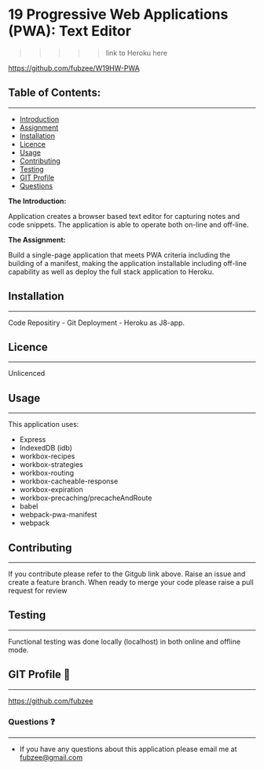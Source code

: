  # 19 Progressive Web Applications (PWA): Text Editor

>>>>> link to Heroku here 



https://github.com/fubzee/W19HW-PWA

## Table of Contents: 
---
* [Introduction](#Introduction)
* [Assignment](#Assignment)
* [Installation](#Installation)
* [Licence](#Licence)
* [Usage](#usage)
* [Contributing](#contributing)
* [Testing](#Testing)
* [GIT Profile](#gitprofile)
* [Questions](#questions)

**The Introduction:** 

Application creates a browser based text editor for capturing notes and code snippets.  The application is able to operate both on-line and off-line.

**The Assignment:** 

Build a single-page application that meets PWA criteria including the building of a manifest, making the application installable including off-line capability as well as deploy the full stack application to Heroku. 

## Installation 
---

Code Repositiry - Git
Deployment - Heroku as J8-app.


## Licence
---
Unlicenced

## Usage
---

This application uses:
- Express
- IndexedDB (idb)
- workbox-recipes
- workbox-strategies
- workbox-routing
- workbox-cacheable-response
- workbox-expiration
- workbox-precaching/precacheAndRoute
- babel
- webpack-pwa-manifest
- webpack

## Contributing
---
 If you contribute please refer to the Gitgub link above.  Raise an issue and create a feature branch.  When ready to merge your code please raise a pull request for review

## Testing
---
Functional testing was done locally (localhost) in both online and offline mode.

## GIT Profile :link:
--- 
https://github.com/fubzee

### Questions :question:
---
* If you have any questions about this application please email me at fubzee@gmail.com